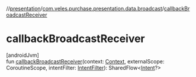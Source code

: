 //[presentation](../../index.md)/[com.veles.purchase.presentation.data.broadcast](index.md)/[callbackBroadcastReceiver](callback-broadcast-receiver.md)

# callbackBroadcastReceiver

[androidJvm]\
fun [callbackBroadcastReceiver](callback-broadcast-receiver.md)(context: [Context](https://developer.android.com/reference/kotlin/android/content/Context.html), externalScope: CoroutineScope, intentFilter: [IntentFilter](https://developer.android.com/reference/kotlin/android/content/IntentFilter.html)): SharedFlow&lt;[Intent](https://developer.android.com/reference/kotlin/android/content/Intent.html)?&gt;
